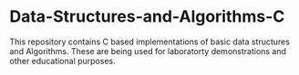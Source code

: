 # Data-Structures-and-Algorithms-C
This repository contains C based implementations of basic data structures and Algorithms. These are being used for laboratorty demonstrations and other educational purposes.
